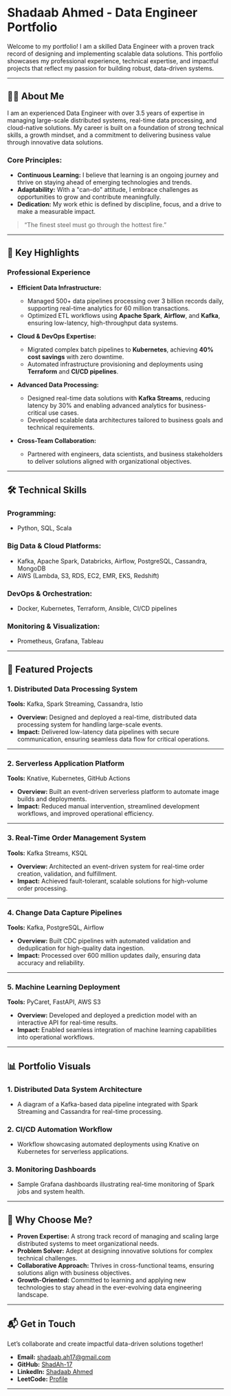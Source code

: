 # **Shadaab Ahmed - Data Engineer Portfolio**  

Welcome to my portfolio! I am a skilled Data Engineer with a proven track record of designing and implementing scalable data solutions. This portfolio showcases my professional experience, technical expertise, and impactful projects that reflect my passion for building robust, data-driven systems.

---

## **👨‍💻 About Me**  

I am an experienced Data Engineer with over 3.5 years of expertise in managing large-scale distributed systems, real-time data processing, and cloud-native solutions. My career is built on a foundation of strong technical skills, a growth mindset, and a commitment to delivering business value through innovative data solutions.

### **Core Principles:**  
- **Continuous Learning:** I believe that learning is an ongoing journey and thrive on staying ahead of emerging technologies and trends.  
- **Adaptability:** With a "can-do" attitude, I embrace challenges as opportunities to grow and contribute meaningfully.  
- **Dedication:** My work ethic is defined by discipline, focus, and a drive to make a measurable impact.  

> “The finest steel must go through the hottest fire.”

---

## **🚀 Key Highlights**  

### **Professional Experience**  
- **Efficient Data Infrastructure:**  
  - Managed 500+ data pipelines processing over 3 billion records daily, supporting real-time analytics for 60 million transactions.  
  - Optimized ETL workflows using **Apache Spark**, **Airflow**, and **Kafka**, ensuring low-latency, high-throughput data systems.

- **Cloud & DevOps Expertise:**  
  - Migrated complex batch pipelines to **Kubernetes**, achieving **40% cost savings** with zero downtime.  
  - Automated infrastructure provisioning and deployments using **Terraform** and **CI/CD pipelines**.

- **Advanced Data Processing:**  
  - Designed real-time data solutions with **Kafka Streams**, reducing latency by 30% and enabling advanced analytics for business-critical use cases.  
  - Developed scalable data architectures tailored to business goals and technical requirements.

- **Cross-Team Collaboration:**  
  - Partnered with engineers, data scientists, and business stakeholders to deliver solutions aligned with organizational objectives.

---

## **🛠️ Technical Skills**  

### **Programming:**  
- Python, SQL, Scala  

### **Big Data & Cloud Platforms:**  
- Kafka, Apache Spark, Databricks, Airflow, PostgreSQL, Cassandra, MongoDB  
- AWS (Lambda, S3, RDS, EC2, EMR, EKS, Redshift)  

### **DevOps & Orchestration:**  
- Docker, Kubernetes, Terraform, Ansible, CI/CD pipelines  

### **Monitoring & Visualization:**  
- Prometheus, Grafana, Tableau  

---

## **📂 Featured Projects**  

### **1. Distributed Data Processing System**  
**Tools:** Kafka, Spark Streaming, Cassandra, Istio  
- **Overview:** Designed and deployed a real-time, distributed data processing system for handling large-scale events.  
- **Impact:** Delivered low-latency data pipelines with secure communication, ensuring seamless data flow for critical operations.  

---

### **2. Serverless Application Platform**  
**Tools:** Knative, Kubernetes, GitHub Actions  
- **Overview:** Built an event-driven serverless platform to automate image builds and deployments.  
- **Impact:** Reduced manual intervention, streamlined development workflows, and improved operational efficiency.  

---

### **3. Real-Time Order Management System**  
**Tools:** Kafka Streams, KSQL  
- **Overview:** Architected an event-driven system for real-time order creation, validation, and fulfillment.  
- **Impact:** Achieved fault-tolerant, scalable solutions for high-volume order processing.  

---

### **4. Change Data Capture Pipelines**  
**Tools:** Kafka, PostgreSQL, Airflow  
- **Overview:** Built CDC pipelines with automated validation and deduplication for high-quality data ingestion.  
- **Impact:** Processed over 600 million updates daily, ensuring data accuracy and reliability.  

---

### **5. Machine Learning Deployment**  
**Tools:** PyCaret, FastAPI, AWS S3  
- **Overview:** Developed and deployed a prediction model with an interactive API for real-time results.  
- **Impact:** Enabled seamless integration of machine learning capabilities into operational workflows.

---

## **📊 Portfolio Visuals**  

### **1. Distributed Data System Architecture**  
- A diagram of a Kafka-based data pipeline integrated with Spark Streaming and Cassandra for real-time processing.  

### **2. CI/CD Automation Workflow**  
- Workflow showcasing automated deployments using Knative on Kubernetes for serverless applications.  

### **3. Monitoring Dashboards**  
- Sample Grafana dashboards illustrating real-time monitoring of Spark jobs and system health.

---

## **🌟 Why Choose Me?**  

- **Proven Expertise:** A strong track record of managing and scaling large distributed systems to meet organizational needs.  
- **Problem Solver:** Adept at designing innovative solutions for complex technical challenges.  
- **Collaborative Approach:** Thrives in cross-functional teams, ensuring solutions align with business objectives.  
- **Growth-Oriented:** Committed to learning and applying new technologies to stay ahead in the ever-evolving data engineering landscape.  

---

## **📬 Get in Touch**  

Let’s collaborate and create impactful data-driven solutions together!  

- **Email:** [shadaab.ah17@gmail.com](mailto:shadaab.ah17@gmail.com)  
- **GitHub:** [ShadAh-17](https://github.com/ShadAh-17)  
- **LinkedIn:** [Shadaab Ahmed](https://www.linkedin.com/in/shadaab25ahmed517/)  
- **LeetCode:** [Profile](https://leetcode.com/u/ShAh-25/)  

---

